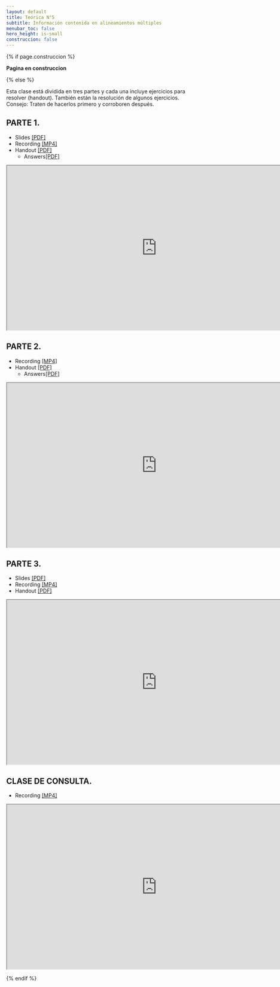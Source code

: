 ```yaml
---
layout: default
title: Teórica N°5
subtitle: Información contenida en alineamientos múltiples
menubar_toc: false
hero_height: is-small
construccion: false
---
```


{% if page.construccion %}

**Pagina en construccion**

{% else %}

Esta clase está dividida en tres partes y cada una incluye ejercicios para resolver (handout). También están la resolución de algunos ejercicios. Consejo: Traten de hacerlos primero y corroboren después.

## PARTE 1.

- Slides [[PDF]](https://drive.google.com/file/d/1qdWE6QLG9rR3Fi3fRKObWa1I1DiA_ank/view?usp=sharing)
- Recording [[MP4]](https://drive.google.com/file/d/1jzOv9RGcAQqZlQN4ZjnYzhwPFfTKLcWD/view?usp=sharing)
- Handout [[PDF]](https://drive.google.com/file/d/169xHXl8o7bbj_ea3Jep-Y0A1l0vxRYNF/view?usp=sharing)
    - Answers[[PDF]](https://drive.google.com/file/d/1tstGjVTXMRgjGbBy4WgNOSrhmsLenH7r/view?usp=sharing)

<iframe src="https://drive.google.com/file/d/1jzOv9RGcAQqZlQN4ZjnYzhwPFfTKLcWD/preview" width="800" height="440"></iframe>


## PARTE 2.

- Recording [[MP4]](https://drive.google.com/file/d/1YMPv-ln_MAx9eaWTX7QfkQAe746X9ArR/view?usp=sharing)
- Handout [[PDF]](https://drive.google.com/file/d/1C2-BKyYOi-VmD397GEjJdFgUqjkLNjgy/view?usp=sharing)
    - Answers[[PDF]](https://drive.google.com/file/d/11iYr6mUVn9i27V9-lLIgKYiLu0w5d3X4/view?usp=sharing)

<iframe src="https://drive.google.com/file/d/1YMPv-ln_MAx9eaWTX7QfkQAe746X9ArR/preview" width="800" height="440"></iframe>


## PARTE 3.
- Slides [[PDF]](https://drive.google.com/file/d/1YYwBInjkfJho0_69uXyDbT3YXMowVmdk/view?usp=sharing)
- Recording [[MP4]](https://drive.google.com/file/d/1xyoFW28TICTBNSVpw1mK6T2K29eolwWQ/view?usp=sharing)
- Handout [[PDF]](https://drive.google.com/file/d/1Ft6DYCjTGOcHRylm2y27DPjFdgqEnGas/view?usp=sharing)

<iframe src="https://drive.google.com/file/d/1xyoFW28TICTBNSVpw1mK6T2K29eolwWQ/preview" width="800" height="440"></iframe>

## CLASE DE CONSULTA.
- Recording [[MP4]](https://drive.google.com/file/d/1tCDT6eiRhFu-P11LJ1w7ZK2FE2aGjYlN/view?usp=sharing)

<iframe src="https://drive.google.com/file/d/1tCDT6eiRhFu-P11LJ1w7ZK2FE2aGjYlN/preview" width="800" height="440"></iframe>


{% endif %}

